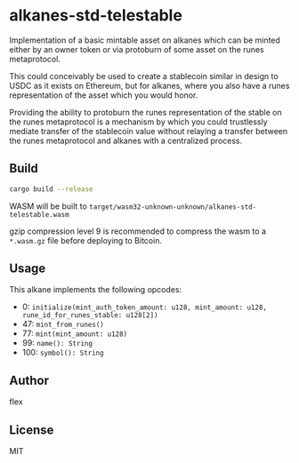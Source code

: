 # alkanes-std-telestable

Implementation of a basic mintable asset on alkanes which can be minted either by an owner token or via protoburn of some asset on the runes metaprotocol.

This could conceivably be used to create a stablecoin similar in design to USDC as it exists on Ethereum, but for alkanes, where you also have a runes representation of the asset which you would honor.

Providing the ability to protoburn the runes representation of the stable on the runes metaprotocol is a mechanism by which you could trustlessly mediate transfer of the stablecoin value without relaying a transfer between the runes metaprotocol and alkanes with a centralized process.

## Build

```sh
cargo build --release
```

WASM will be built to `target/wasm32-unknown-unknown/alkanes-std-telestable.wasm`

gzip compression level 9 is recommended to compress the wasm to a `*.wasm.gz` file before deploying to Bitcoin.

## Usage

This alkane implements the following opcodes:

- 0: `initialize(mint_auth_token_amount: u128, mint_amount: u128, rune_id_for_runes_stable: u128[2])`
- 47: `mint_from_runes()`
- 77: `mint(mint_amount: u128)`
- 99: `name(): String`
- 100: `symbol(): String`


## Author

flex

## License

MIT
